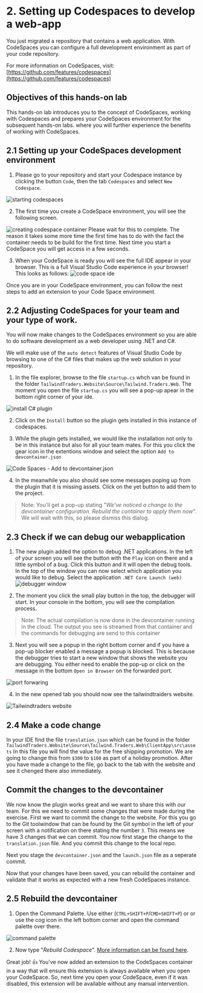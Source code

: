 # 2. Setting up Codespaces to develop a web-app

You just migrated a repository that contains a web application. With CodeSpaces you can configure a full development environment as part of your code repository. 

For more information on CodeSpaces, visit: [https://github.com/features/codespaces](https://github.com/features/codespaces)

## Objectives of this hands-on lab
This hands-on lab introduces you to the concept of CodeSpaces, working with Codespaces and prepares your CodeSpaces environment for the subsequent hands-on labs. where you will further experience the benefits of working with CodeSpaces.


## 2.1 Setting up your CodeSpaces development environment
1. Please go to your repository and start your Codespace instance by clicking the button `Code`, then the tab `Codespaces` and select `New Codespace`.

![starting codespaces](../images/codespaces.png)

2. The first time you create a CodeSpace environment, you will see the following screen.

![creating codespace container](../images/settingup-codespaces.png)
Please wait for this to complete. The reason it takes some more time the first time has to do with the fact the container needs to be build for the first time. Next time you start a CodeSpace you will get access in a few seconds.

3. When your CodeSpace is ready you will see the full IDE appear in your browser. This is a full Visual Studio Code experience in your browser! This looks as follows:
![code space ide](../images/codespace-ide.png)

Once you are in your CodeSpace environment, you can follow the next steps to add an extension to your Code Space environment.

## 2.2 Adjusting CodeSpaces for your team and your type of work.

You will now make changes to the CodeSpaces environment so you are able to do software development as a web developer using .NET and C#.

We will make use of the `auto detect` features of Visual Studio Code by browsing to one of the C# files that makes up the web solution in your repository.

1. In the file explorer,  browse to the file `startup.cs` whch van be found in the folder `TailwindTraders.Website\Source\Tailwind.Traders.Web`. The moment you open the file `startup.cs` you will see a pop-up apear in the bottom right corner of your ide.

![install C# plugin](../images/codespaces-new-installcsharp.PNG)

2. Click on the `Install` button so the plugin gets installed in this instance of codespaces.

3. While the plugin gets installed, we would like the installation not only to be in this instance but also for all your team mates. For this you click the gear icon in the extentions window and select the option `Add to devcontainer.json`

![Code Spaces - Add to devcontainer.json](../images/codespaces-new-add-to-devcontainer-and-add-missing-assets.PNG)

4. In the meanwhile you also should see some messages poping up from the plugin that it is missing assets. Click on the yet button to add them to the project.

>Note: You'll get a pop-up stating "*We've noticed a change to the devcontainer configuration. Rebuild the container to apply them now*". We will wait with this, so please dismiss this dialog. 

## 2.3 Check if we can debug our webapplication
1. The new plugin added the option to debug .NET applications. In the left of your screen you will see the button with the `Play` icon on there and a little symbol of a bug. Click this button and it will open the debug tools. In the top of the window you can now select which application you would like to debug. Select the application `.NET Core Launch (web)` 
![debugger window](../images/codespaces-new-debug-web.PNG)

2. The moment you click the small play button in the top, the debugger will start. In your console in the bottom, you will see the compilation process. 
>Note: The actual compilation is now done in the devcontainer running in the cloud. The output you see is streamed from that container and the commands for debugging are send to this container

3. Next you will see a popup in the right bottom corner and if you have a pop-up blocker enabled a message a popup is blocked. This is because the debugger tries to start a new window that shows the website you are debugging. You either need to enable the pop-up or click on the message in the bottom `Open in Browser` on the forwarded port.

![port forwaring](../images/codespaces-new-portforward-popup.PNG)

4. In the new opened tab you should now see the tailwindtraiders website.

![Tailwindtraders website](../images/tailwindtraders-website.PNG)

## 2.4 Make a code change
In your IDE find the file `translation.json` which can be found in the folder `TailwindTraders.Website\Source\Tailwind.Traders.Web\ClientApp\src\assets`
In this file you will find the value for the free shipping promotion. We are going to change this from `$300` to `$100` as part of a holiday promotion.
After you have made a change to the file, go back to the tab with the website and see it chenged there also immediately.

## Commit the changes to the devcontainer
We now know the plugin works great and we want to share this with our team. For this we need to commit some changes that were made during the exercise. First we want to commit the change to the website. For this you go to the Git toolwindow that can be found by the Git symbol in the left of your screen with a notification on there stating the number `3`.
This means we have 3 changes that we can commit.
You now first stage the change to the `translation.json` file. And you commit this change to the local repo.

Next you stage the `devcontainer.json` and the `launch.json` file as a seperate commit.

Now that your changes have been saved, you can rebuild the container and validate that it works as expected with a new fresh CodeSpaces instance.

## 2.5 Rebuild the devcontainer
1. Open the Command Palette. Use either (`CTRL+SHIFT+P`/`CMD+SHIFT+P`) or or use the cog icon in the left bottom corner and open the command palette over there.

![command palette](../images/codespaces-new-command-palette.PNG)

2. Now type "*Rebuild Codespace*". [More information can be found here](https://docs.github.com/en/codespaces/customizing-your-codespace/configuring-codespaces-for-your-project#applying-changes-to-your-configuration).


Great job! :thumbsup: You've now added an extension to the CodeSpaces container in a way that will ensure this extension is always available when you open your CodeSpace. So, next time you open your CodeSpace, even if it was disabled, this extension will be available without any manual intervention.
